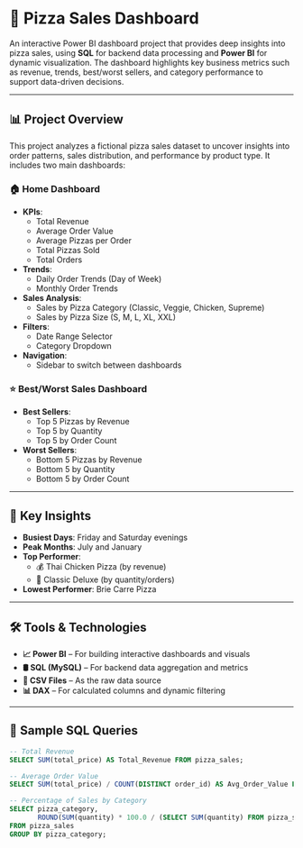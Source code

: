 # 🍕 Pizza Sales Dashboard

An interactive Power BI dashboard project that provides deep insights into pizza sales, using **SQL** for backend data processing and **Power BI** for dynamic visualization. The dashboard highlights key business metrics such as revenue, trends, best/worst sellers, and category performance to support data-driven decisions.

---

## 📊 Project Overview

This project analyzes a fictional pizza sales dataset to uncover insights into order patterns, sales distribution, and performance by product type. It includes two main dashboards:

### 🏠 Home Dashboard
- **KPIs**:
  - Total Revenue
  - Average Order Value
  - Average Pizzas per Order
  - Total Pizzas Sold
  - Total Orders
- **Trends**:
  - Daily Order Trends (Day of Week)
  - Monthly Order Trends
- **Sales Analysis**:
  - Sales by Pizza Category (Classic, Veggie, Chicken, Supreme)
  - Sales by Pizza Size (S, M, L, XL, XXL)
- **Filters**:
  - Date Range Selector
  - Category Dropdown
- **Navigation**:
  - Sidebar to switch between dashboards

### ⭐ Best/Worst Sales Dashboard
- **Best Sellers**:
  - Top 5 Pizzas by Revenue
  - Top 5 by Quantity
  - Top 5 by Order Count
- **Worst Sellers**:
  - Bottom 5 Pizzas by Revenue
  - Bottom 5 by Quantity
  - Bottom 5 by Order Count

---

## 🧠 Key Insights

- **Busiest Days**: Friday and Saturday evenings
- **Peak Months**: July and January
- **Top Performer**:  
  - 💰 Thai Chicken Pizza (by revenue)  
  - 🍕 Classic Deluxe (by quantity/orders)
- **Lowest Performer**: Brie Carre Pizza

---

## 🛠️ Tools & Technologies

- **📈 Power BI** – For building interactive dashboards and visuals  
- **🛢️ SQL (MySQL)** – For backend data aggregation and metrics  
- **📂 CSV Files** – As the raw data source  
- **📊 DAX** – For calculated columns and dynamic filtering

---

## 🧮 Sample SQL Queries

```sql
-- Total Revenue
SELECT SUM(total_price) AS Total_Revenue FROM pizza_sales;

-- Average Order Value
SELECT SUM(total_price) / COUNT(DISTINCT order_id) AS Avg_Order_Value FROM pizza_sales;

-- Percentage of Sales by Category
SELECT pizza_category,
       ROUND(SUM(quantity) * 100.0 / (SELECT SUM(quantity) FROM pizza_sales), 2) AS percentage_share
FROM pizza_sales
GROUP BY pizza_category;
